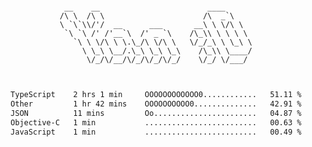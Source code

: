 <div align="center">
<pre><code>
 __    __                        ____      
/\ \  /\ \                      /\  _`\    
\ `\`\\/'/  __      ___       __\ \ \/\ \  
 `\ `\ /' /'__`\  /' _ `\    /\_\\ \ \ \ \ 
   `\ \ \/\ \ \.\_/\ \/\ \   \/_/_\ \ \_\ \
     \ \_\ \__/.\_\ \_\ \_\    /\_\\ \____/
      \/_/\/__/\/_/\/_/\/_/    \/_/ \/___/ 
                                           

</code></pre>

<!--START_SECTION:waka-->

```txt
TypeScript    2 hrs 1 min     OOOOOOOOOOOO0............   51.11 %
Other         1 hr 42 mins    OOOOOOOOOO0..............   42.91 %
JSON          11 mins         Oo.......................   04.87 %
Objective-C   1 min           .........................   00.63 %
JavaScript    1 min           .........................   00.49 %
```

<!--END_SECTION:waka-->
